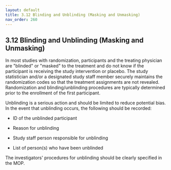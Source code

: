 ```yaml
---
layout: default
title: 3.12 Blinding and Unblinding (Masking and Unmasking)
nav_order: 260
---
```


## 3.12 Blinding and Unblinding (Masking and Unmasking)

In most studies with randomization, participants and the treating
physician are \"blinded\" or \"masked\" to the treatment and do not know
if the participant is receiving the study intervention or placebo. The
study statistician and/or a designated study staff member securely
maintains the randomization codes so that the treatment assignments are
not revealed. Randomization and blinding/unblinding procedures are
typically determined prior to the enrollment of the first participant.

Unblinding is a serious action and should be limited to reduce potential
bias. In the event that unblinding occurs, the following should be
recorded:

-   ID of the unblinded participant

-   Reason for unblinding

-   Study staff person responsible for unblinding

-   List of person(s) who have been unblinded

The investigators' procedures for unblinding should be clearly specified
in the MOP.

